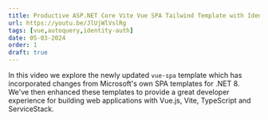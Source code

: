 ```yaml
---
title: Productive ASP.NET Core Vite Vue SPA Tailwind Template with Identity Auth
url: https://youtu.be/JlUjWlVslRg
tags: [vue,autoquery,identity-auth]
date: 05-03-2024
order: 1
draft: true
---
```


In this video we explore the newly updated `vue-spa` template which has incorporated changes from Microsoft's own 
SPA templates for .NET 8. We've then enhanced these templates to provide a great developer experience for building 
web applications with Vue.js, Vite, TypeScript and ServiceStack.